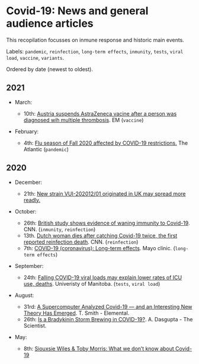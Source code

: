 # Covid-19: News and general audience articles

This recopilation focusses on inmune response and historic main events.

Labels: `pandemic`, `reinfection`, `long-term effects`, `inmunity`, `tests`, `viral load`, `vaccine`, `variants`.

Ordered by date (newest to oldest).

## 2021

- March:
  - 10th: [Austria suspends AstraZeneca vacine after a person was diagnosed wih multiple thrombosis](https://www.ema.europa.eu/en/news/covid-19-vaccine-astrazeneca-prac-preliminary-view-suggests-no-specific-issue-batch-used-austria). EM (`vaccine`) 

- February:
  - 4th: [Flu season of Fall 2020 affected by COVID-19 restrictions.](https://www.theatlantic.com/science/archive/2021/02/covid-19-flu-season/617924/) The Atlantic (`pandemic`)

## 2020

- December:
  - 21th: [New strain VUI-202012/01 originated in UK may spread more readly.](https://www.who.int/csr/don/21-december-2020-sars-cov2-variant-united-kingdom/en/) 

- October:
  - 26th: [British study shows evidence of waning immunity to Covid-19](https://www.cnn.com/2020/10/26/health/covid-19-immunity-wanes-large-study-finds/index.html). CNN. (`inmunity`, `reinfection`)
  - 13th. [Dutch woman dies after catching Covid-19 twice, the first reported reinfection death](https://www.cnn.com/2020/10/13/europe/covid-19-dutch-woman-reinfection-death-intl/index.html). CNN. (`reinfection`)
  - 7th: [COVID-19 (coronavirus): Long-term effects](https://www.mayoclinic.org/diseases-conditions/coronavirus/in-depth/coronavirus-long-term-effects/art-20490351?utm_source=newsletter&utm_medium=email&utm_campaign=housecall&s=03). Mayo clinic. (`long-term effects`)

- September:
  - 24th: [Falling COVID-19 viral loads may explain lower rates of ICU use, deaths](https://www.cidrap.umn.edu/news-perspective/2020/09/falling-covid-19-viral-loads-may-explain-lower-rates-icu-use-deaths). Univeristy of Manitoba. (`tests`, `viral load`)

- August: 
  - 31rd: [A Supercomputer Analyzed Covid-19 — and an Interesting New Theory Has Emerged](https://elemental.medium.com/a-supercomputer-analyzed-covid-19-and-an-interesting-new-theory-has-emerged-31cb8eba9d63).  T. Smith - Elemental.
  - 26th: [Is a Bradykinin Storm Brewing in COVID-19?](https://www.the-scientist.com/news-opinion/is-a-bradykinin-storm-brewing-in-covid-19--67876). A. Dasgupta - The Scientist.

- May:
  - 8th: [Siouxsie Wiles & Toby Morris: What we don’t know about Covid-19](https://thespinoff.co.nz/society/06-05-2020/siouxsie-wiles-toby-morris-what-we-dont-know-about-covid-19/)